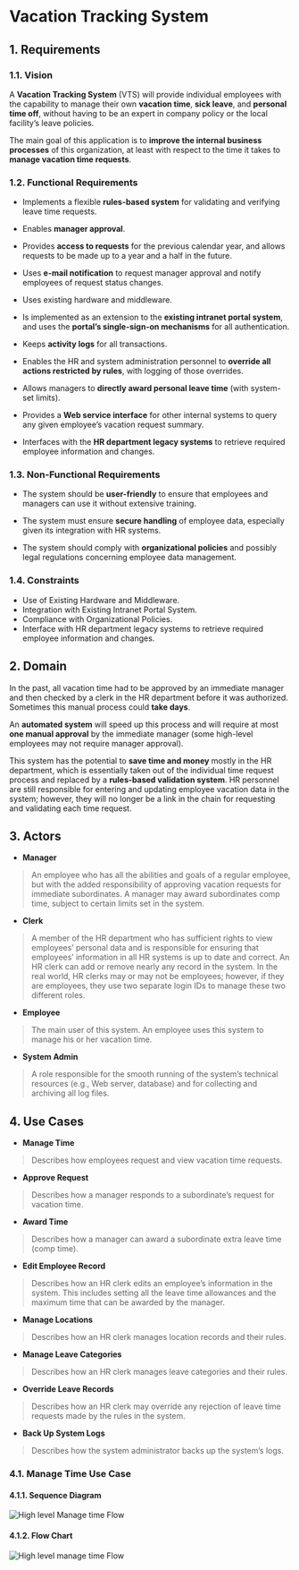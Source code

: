 # Vacation Tracking System

## 1. Requirements

### 1.1. Vision

A **Vacation Tracking System** (VTS) will provide individual employees with the
capability to manage their own **vacation time**, **sick leave**, and **personal time off**, without having to be an expert in company policy or the local facility’s leave policies.

The main goal of this application is to **improve the internal business processes** of this organization, at least with respect to the time it takes to **manage vacation time requests**.

### 1.2. Functional Requirements

+ Implements a flexible **rules-based system** for validating and verifying leave time requests.

+ Enables **manager approval**.

+ Provides **access to requests** for the previous calendar year, and allows requests to be made up to a year and a half in the future.

+ Uses **e-mail notification** to request manager approval and notify employees of request status changes.

+ Uses existing hardware and middleware.

+ Is implemented as an extension to the **existing intranet portal system**, and
uses the **portal’s single-sign-on mechanisms** for all authentication.

+ Keeps **activity logs** for all transactions.

+ Enables the HR and system administration personnel to **override all actions restricted by rules**, with logging of those overrides.

+ Allows managers to **directly award personal leave time** (with system-set limits).

+ Provides a **Web service interface** for other internal systems to query any given employee’s vacation request summary.

+ Interfaces with the **HR department legacy systems** to retrieve required employee information and changes.

### 1.3. Non-Functional Requirements

+ The system should be **user-friendly** to ensure that employees and managers can use it without extensive training.

+ The system must ensure **secure handling** of employee data, especially given its integration with HR systems.

+ The system should comply with **organizational policies** and possibly legal regulations concerning employee data management.

### 1.4. Constraints

+ Use of Existing Hardware and Middleware.
+ Integration with Existing Intranet Portal System.
+ Compliance with Organizational Policies.
+ Interface with HR department legacy systems to retrieve required employee information and changes.

## 2. Domain

In the past, all vacation time had to be approved by an immediate manager and then checked by a clerk in the HR department before it was authorized. Sometimes this manual process could **take days**.

An **automated system** will speed up this process and will require at most **one manual approval** by the immediate manager (some high-level employees may not require manager approval).

This system has the potential to **save time and money** mostly in the HR department, which is essentially taken out of the individual time request process and replaced by a **rules-based validation system**. HR personnel are still responsible for entering and updating employee vacation data in the system; however, they will no longer be a link in the chain for requesting and validating each time request.

## 3. Actors

+ **Manager**

> An employee who has all the abilities and goals of a regular employee, but with the added responsibility of approving vacation requests for immediate subordinates. A manager may award subordinates comp time, subject to certain limits set in the system.

+ **Clerk**

> A member of the HR department who has sufficient rights to view employees’ personal data and is responsible for ensuring that employees’ information in all HR systems is up to date and correct. An HR clerk can add or remove nearly any record in the system. In the real world, HR clerks may or may not be employees; however, if they are employees, they use two separate login IDs to manage these two different roles.

+ **Employee**

> The main user of this system. An employee uses this system to manage his or her vacation time.

+ **System Admin**

> A role responsible for the smooth running of the system’s technical resources (e.g., Web server, database) and for collecting and archiving all log files.

## 4. Use Cases

+ **Manage Time**

> Describes how employees request and view vacation time
requests.

+ **Approve Request**

> Describes how a manager responds to a subordinate’s
request for vacation time.

+ **Award Time**

> Describes how a manager can award a subordinate extra
leave time (comp time).

+ **Edit Employee Record**

> Describes how an HR clerk edits an employee’s information in the system. This includes setting all the leave time allowances and the maximum time that can be awarded by the manager.

+ **Manage Locations**

> Describes how an HR clerk manages location records and their rules.

+ **Manage Leave Categories**

> Describes how an HR clerk manages leave categories and their rules.

+ **Override Leave Records**

> Describes how an HR clerk may override any rejection of leave time requests made by the rules in the system.

+ **Back Up System Logs**

> Describes how the system administrator backs up the system’s logs.

### 4.1. Manage Time Use Case

#### 4.1.1. Sequence Diagram

![High level Manage time Flow](./diagrams/sequence-diagrams/High%20level%20Manage%20Time%20Flow.png)

#### 4.1.2. Flow Chart

![High level manage time Flow](./diagrams/flow-charts/manage-time.png)
